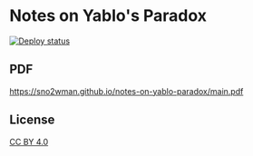 # Notes on Yablo's Paradox

[![Deploy status](https://github.com/SnO2WMaN/notes-on-yablo-paradox/actions/workflows/deploy.yml/badge.svg)](https://github.com/SnO2WMaN/notes-on-yablo-paradox/actions/workflows/deploy.yml)

## PDF

https://sno2wman.github.io/notes-on-yablo-paradox/main.pdf

## License

[CC BY 4.0](./LICENSE)

